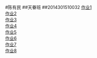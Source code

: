 #陈有民
##天眷班
##2014301510032
[作业1]()<br/>
[作业2]()<br/>
[作业3]()<br/>
[作业4]()<br/>
[作业5]()<br/>
[作业6]()<br/>
[作业7]()<br/>
[作业8]()<br/>
